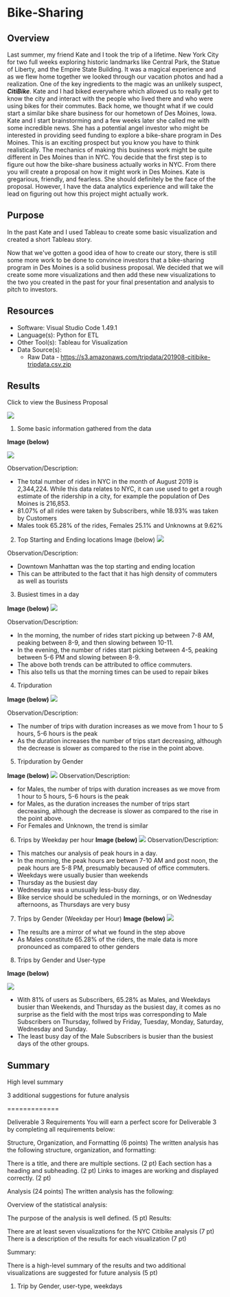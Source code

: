 # Bike-Sharing

## Overview
Last summer, my friend Kate and I took the trip of a lifetime. New York City for two full weeks exploring historic landmarks like Central Park, the Statue of Liberty, and the Empire State Building. It was a magical experience and as we flew home together we looked through our vacation photos and had a realization. One of the key ingredients to the magic was an unlikely suspect, ***CitiBike***. Kate and I had biked everywhere which allowed us to really get to know the city and interact with the people who lived there and who were using bikes for their commutes. Back home, we thought what if we could start a similar bike share business for our hometown of Des Moines, Iowa. Kate and I start brainstorming and a few weeks later she called me with some incredible news. She has a potential angel investor who might be interested in providing seed funding to explore a bike-share program in Des Moines. This is an exciting prospect but you know you have to think realistically. The mechanics of making this business work might be quite different in Des Moines than in NYC. You decide that the first step is to figure out how the bike-share business actually works in NYC. From there you will create a proposal on how it might work in Des Moines. Kate is gregarious, friendly, and fearless. She should definitely be the face of the proposal. However, I have the data analytics experience and will take the lead on figuring out how this project might actually work.

## Purpose

In the past Kate and I used Tableau to create some basic visualization and created a short Tableau story.

Now that we've gotten a good idea of how to create our story, there is still some more work to be done to convince investors that a bike-sharing program in Des Moines is a solid business proposal. We decided that we will create some more visualizations and then add these new visualizations to the two you created in the past for your final presentation and analysis to pitch to investors.

## Resources
* Software: Visual Studio Code 1.49.1
* Language(s): Python for ETL
* Other Tool(s): Tableau for Visualization
* Data Source(s): 
    * Raw Data - https://s3.amazonaws.com/tripdata/201908-citibike-tripdata.csv.zip

## Results
Click to view the Business Proposal

[<img src="Images/DesMoinesBikeShareProposal.png">](https://public.tableau.com/profile/govind6013#!/vizhome/Des_Moines_Bikesharing_Business_Proposal/Business_Proposal)



1. Some basic information gathered from the data 

**Image (below)**

![](Images/Basic_info.png)

Observation/Description:
* The total number of rides in NYC in the month of August 2019 is 2,344,224. While this data relates to NYC, it can use used to get a rough estimate of the ridership in a city, for example the population of Des Moines is 216,853.
* 81.07% of all rides were taken by Subscribers, while 18.93% was taken by Customers
* Males took 65.28% of the rides, Females 25.1% and Unknowns at 9.62%



2. Top Starting and Ending locations
Image (below)
![](Images/Top_starting_and_ending_locations.png)

Observation/Description:
* Downtown Manhattan was the top starting and ending location
* This can be attributed to the fact that it has high density of commuters as well as tourists

3. Busiest times in a day

**Image (below)**
![](Images/peak_hours_of_day.png)

Observation/Description:
* In the morning, the number of rides start picking up between 7-8 AM, peaking between 8-9, and then slowing between 10-11.
* In the evening, the number of rides start picking between 4-5, peaking between 5-6 PM and slowing between 8-9. 
* The above both trends can be attributed to office commuters.
* This also tells us that the morning times can be used to repair bikes

4. Tripduration

**Image (below)**
![](Images/tripduration.png)

Observation/Description:
* The number of trips with duration increases as we move from 1 hour to 5 hours, 5-6 hours is the peak
* As the duration increases the number of trips start decreasing, although the decrease is slower as compared to the rise in the point above.


5. Tripduration by Gender

**Image (below)**
![](Images/tripduration_by_gender.png)
Observation/Description:
* for Males, the number of trips with duration increases as we move from 1 hour to 5 hours, 5-6 hours is the peak
* for Males, as the duration increases the number of trips start decreasing, although the decrease is slower as compared to the rise in the point above.
* For Females and Unknown, the trend is similar

6. Trips by Weekday per hour
**Image (below)**
![](Images/CountofTrips_by_weekdays.png)
Observation/Description:
* This matches our analysis of peak hours in a day.
* In the morning, the peak hours are betwen 7-10 AM and post noon, the peak hours are 5-8 PM, presumably becaused of office commuters.
* Weekdays were usually busier than weekends
* Thursday as the busiest day
* Wednesday was a unusually less-busy day.
* Bike service should be scheduled in the mornings, or on Wednesday afternoons, as Thursdays are very busy

7. Trips by Gender (Weekday per Hour)
**Image (below)**
![](Images/CountofTrips_by_weekdays_by_gender.png)
* The results are a mirror of what we found in the step above
* As Males constitute 65.28% of the riders, the male data is more pronounced as compared to other genders

8. Trips by Gender and User-type

**Image (below)**

![](Images/CountOfTrips_by_UserType_and_gender.png)
* With 81% of users as Subscribers, 65.28% as Males, and Weekdays busier than Weekends, and Thursday as the busiest day, it comes as no surprise as the field with the most trips was corresponding to Male Subscribers on Thursday, follwed by Friday, Tuesday, Monday, Saturday, Wednesday and Sunday.
* The least busy day of the Male Subscribers is busier than the busiest days of the other groups.

## Summary

High level summary


3 additional suggestions for future analysis


=============

Deliverable 3 Requirements
You will earn a perfect score for Deliverable 3 by completing all requirements below:

Structure, Organization, and Formatting (6 points)
The written analysis has the following structure, organization, and formatting:

There is a title, and there are multiple sections. (2 pt)
Each section has a heading and subheading. (2 pt)
Links to images are working and displayed correctly. (2 pt)


Analysis (24 points)
The written analysis has the following:

Overview of the statistical analysis:

The purpose of the analysis is well defined. (5 pt)
Results:

There are at least seven visualizations for the NYC Citibike analysis (7 pt)
There is a description of the results for each visualization (7 pt)


Summary:

There is a high-level summary of the results and two additional visualizations are suggested for future analysis (5 pt)

1. Trip by Gender, user-type, weekdays


